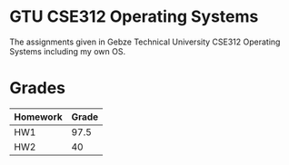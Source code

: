 # GTU CSE312 Operating Systems
The assignments given in Gebze Technical University CSE312 Operating Systems including my own OS.

# Grades
| Homework | Grade |
| -------- | -------- |
| HW1 | 97.5 |
| HW2 | 40 |


